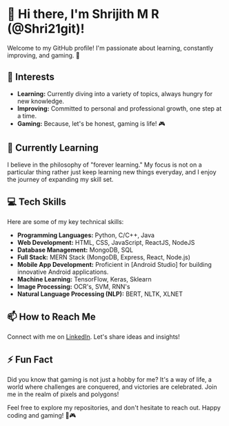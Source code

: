 # 👋 Hi there, I'm Shrijith M R (@Shri21git)!

Welcome to my GitHub profile! I'm passionate about learning, constantly improving, and gaming. 🚀

## 👀 Interests
- **Learning:** Currently diving into a variety of topics, always hungry for new knowledge.
- **Improving:** Committed to personal and professional growth, one step at a time.
- **Gaming:** Because, let's be honest, gaming is life! 🎮

## 🌱 Currently Learning
I believe in the philosophy of "forever learning." My focus is not on a particular thing rather just keep learning new things everyday, and I enjoy the journey of expanding my skill set.

## 💻 Tech Skills
Here are some of my key technical skills:
- **Programming Languages:** Python, C/C++, Java
- **Web Development:** HTML, CSS, JavaScript, ReactJS, NodeJS
- **Database Management:** MongoDB, SQL
- **Full Stack:** MERN Stack (MongoDB, Express, React, Node.js)
- **Mobile App Development:** Proficient in [Android Studio] for building innovative Android applications.
- **Machine Learning:** TensorFlow, Keras, Sklearn
- **Image Processing:** OCR's, SVM, RNN's
- **Natural Language Processing (NLP):** BERT, NLTK, XLNET

## 📫 How to Reach Me
Connect with me on [LinkedIn](https://www.linkedin.com/in/shrijith-m-r-21g/). Let's share ideas and insights!

## ⚡ Fun Fact
Did you know that gaming is not just a hobby for me? It's a way of life, a world where challenges are conquered, and victories are celebrated. Join me in the realm of pixels and polygons!

Feel free to explore my repositories, and don't hesitate to reach out. Happy coding and gaming! 🚀🎮
